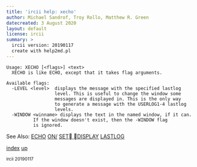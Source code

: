 ```yaml
---
title: 'ircii help: xecho'
author: Michael Sandrof, Troy Rollo, Matthew R. Green
datecreated: 3 August 2020
layout: default
license: ircii
summary: >
  ircii version: 20190117
  create with help2md.pl
---
```

```
Usage: XECHO [<flags>] <text>
  XECHO is like ECHO, except that it takes flag arguments.

Available flags:
  -LEVEL <level>  displays the message with the specified lastlog
                  level. This is useful to change the window some
                  messages are displayed in. This is the only way
                  to generate a message with the USERLOG1-4 lastlog
                  levels.
  -WINDOW <winname> displays the text in the named window, if it can. 
		  If the window doesn't exist, then the -WINDOW flag
 		  is ignored.
```
See Also:
  [ECHO](echo.html)
  [ON/](on/index.html)
  [SET DISPLAY](set/display.html)
  [LASTLOG](lastlog.html)

[index](index.html)
[up](..)

<small> ircii 20190117 </small>
